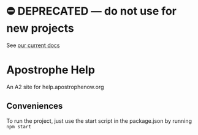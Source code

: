 # ⛔️ **DEPRECATED** — do not use for new projects

See [our current docs](https://docs.apostrophecms.org/)

# Apostrophe Help

An A2 site for help.apostrophenow.org


## Conveniences
To run the project, just use the start script in the package.json by running `npm start`
